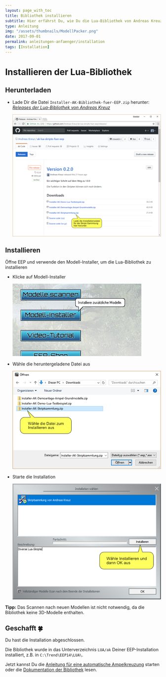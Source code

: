 ```yaml
---
layout: page_with_toc
title: Bibliothek installieren
subtitle: Hier erfährst Du, wie Du die Lua-Bibliothek von Andreas Kreuz herunterladen und direkt in EEP installieren kannst.
type: Anleitung
img: "/assets/thumbnails/ModellPacker.png"
date: 2017-09-01
permalink: anleitungen-anfaenger/installation
tags: [Installation]
---
```


# Installieren der Lua-Bibliothek

## Herunterladen
* Lade Dir die Datei `Installer-AK-Bibliothek-fuer-EEP.zip` herunter: _[Releases der Lua-Bibliothek von Andreas Kreuz](https://github.com/Andreas-Kreuz/ak-lua-bibliothek-fuer-eep/releases)_

    ![BILD](../assets/tutorial/installation/InstallationDownload.png)

## Installieren
Öffne EEP und verwende den Modell-Installer, um die Lua-Bibliothek zu installieren
* Klicke auf Modell-Installer

    ![BILD](../assets/tutorial/installation/Installation-Modell-Installer.png)

* Wähle die heruntergeladene Datei aus

    ![BILD](../assets/tutorial/installation/Installation-Datei-waehlen.png)

* Starte die Installation

    ![BILD](../assets/tutorial/installation/Installation-Modell-installieren.png)

__Tipp:__ Das Scannen nach neuen Modellen ist nicht notwendig, da die Bibliothek keine 3D-Modelle enthalten.

## Geschafft :four_leaf_clover:
Du hast die Installation abgeschlossen.

Die Bibliothek wurde in das  Unterverzeichnis `LUA/ak` Deiner EEP-Installation installiert, z.B. in `C:\Trend\EEP14\LUA\`.

Jetzt kannst Du die [Anleitung für eine automatische Ampelkreuzung](../anleitungen-fortgeschrittene/ampelkreuzung) starten oder die [Dokumentation der Bibliothek](../LUA/ak/) lesen.
